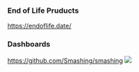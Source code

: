 ### End of Life Pruducts
https://endoflife.date/

### Dashboards
https://github.com/Smashing/smashing
![](https://github.com/Smashing/smashing/blob/master/.github/docs/assets/screenshot.png?raw=true)
